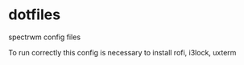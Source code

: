 # dotfiles
spectrwm config files

To run correctly this config is necessary to install rofi, i3lock, uxterm
